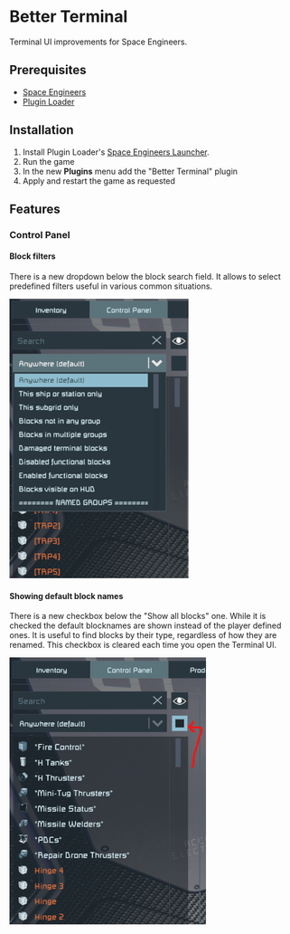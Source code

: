 # Better Terminal

Terminal UI improvements for Space Engineers.

## Prerequisites

- [Space Engineers](https://store.steampowered.com/app/244850/Space_Engineers/)
- [Plugin Loader](https://github.com/sepluginloader/SpaceEngineersLauncher)

## Installation

1. Install Plugin Loader's [Space Engineers Launcher](https://github.com/sepluginloader/SpaceEngineersLauncher).
2. Run the game
3. In the new **Plugins** menu add the "Better Terminal" plugin
4. Apply and restart the game as requested

## Features

### Control Panel

#### Block filters

There is a new dropdown below the block search field. It allows to select predefined filters useful in various common situations.

![Block filters](doc/BlockFilters.png "Block Filters")

#### Showing default block names

There is a new checkbox below the "Show all blocks" one.
While it is checked the default blocknames are shown instead of the player defined ones.
It is useful to find blocks by their type, regardless of how they are renamed.
This checkbox is cleared each time you open the Terminal UI.

![Show/hide default block names](doc/DefaultBlockNames.png "Show/Hide Default Block Names")
